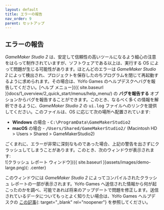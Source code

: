 ```yaml
---
layout: default
title: エラーの報告
nav_order: 9
parent: セットアップ
---
```


## エラーの報告

*GameMaker Studio 2* は、安定して信頼性の高いツールになるよう細心の注意をはらって制作されていますが、ソフトウェアである以上は、実行する OS によって問題が生じる可能性があります。ほとんどのエラーは *GameMaker Studio 2* によって検出され、プロジェクトを保存したのちプログラムを閉じて再起動するように求められます。その場合は、YoYo Games のヘルプデスクへバグを報告してください。[ヘルプ メニュー]({{ site.baseurl }}docs/1_overview/2_quick_start/menus/help_menu/) の **バグを報告する** オプションからバグを報告することができます。このとき、なるべく多くの情報を解析できるように、*GameMaker Studio 2* の <tt>ui.log</tt> ファイルへのリンクを提供してください。このファイルは、OS に応じて次の場所へ配置されています:

<ul class="mx-8">
<li><b>Windows</b> の場合 - <tt>C:\ProgramData\GameMakerStudio2</tt></li>

<li><b>macOS</b> の場合 - <tt>/Users/Shared/GameMakerStudio2/</tt>
(Macintosh HD &gt; Users &gt; Shared &gt; GameMakerStudio2)</li>
</ul>

ごくまれに、エラーが非常に深刻なものであった場合、上記の警告を出さずにクラッシュしてしまうことがあります。このとき、次のウィンドウが表示されます:  
![クラッシュ レポート ウィンドウ]({{ site.baseurl }}assets/images/demo-large.png){: .center}

このウィンドウには *GameMaker Studio 2* によってコンパイルされたクラッシュ レポートの一部が表示されます。YoYo Games へ送信された情報から何が起こったのかを調べ、可能であれば将来のアップデートで問題を修正します。送信されているデータについてもっとよく知りたい場合は、YoYo Games ヘルプデスクの [この記事](https://help.yoyogames.com/hc/en-us/articles/360028120992){: target="_blank" rel="noopener"} を参照してください。
